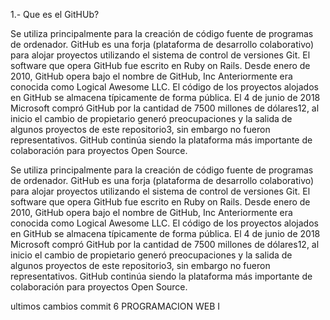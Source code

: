 1.- Que es el GitHUb?

Se utiliza principalmente para la creación de código fuente de programas de ordenador. GitHub es una forja (plataforma de desarrollo colaborativo) para alojar proyectos utilizando el sistema de control de versiones Git.
El software que opera GitHub fue escrito en Ruby on Rails. Desde enero de 2010, GitHub opera bajo el nombre de GitHub, Inc Anteriormente era conocida como Logical Awesome LLC. El código de los proyectos alojados en GitHub
se almacena típicamente de forma pública. El 4 de junio de 2018 Microsoft compró GitHub por la cantidad de 7500 millones de dólares1​2​, al inicio el cambio de propietario generó preocupaciones y la salida de algunos proyectos 
de este repositorio3​, sin embargo no fueron representativos. GitHub continúa siendo la plataforma más importante de colaboración para proyectos Open Source.

Se utiliza principalmente para la creación de código fuente de programas de ordenador. GitHub es una forja (plataforma de desarrollo colaborativo) para alojar proyectos utilizando el sistema de control de versiones Git.
El software que opera GitHub fue escrito en Ruby on Rails. Desde enero de 2010, GitHub opera bajo el nombre de GitHub, Inc Anteriormente era conocida como Logical Awesome LLC. El código de los proyectos alojados en GitHub
se almacena típicamente de forma pública. El 4 de junio de 2018 Microsoft compró GitHub por la cantidad de 7500 millones de dólares1​2​, al inicio el cambio de propietario generó preocupaciones y la salida de algunos proyectos 
de este repositorio3​, sin embargo no fueron representativos. GitHub continúa siendo la plataforma más importante de colaboración para proyectos Open Source.

ultimos cambios commit 6 PROGRAMACION WEB I
